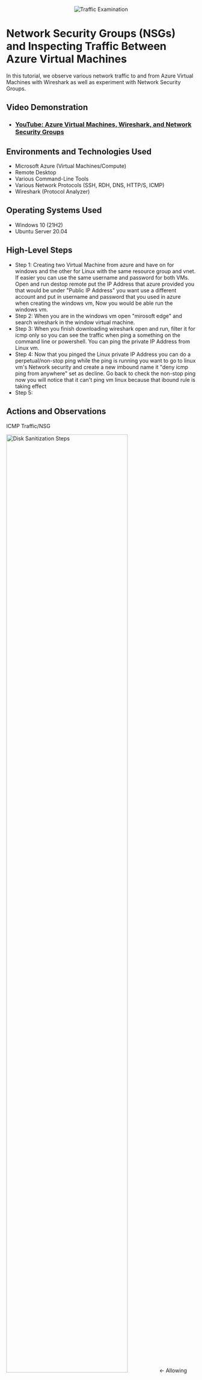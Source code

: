 <p align="center">
<img src="https://i.imgur.com/Ua7udoS.png" alt="Traffic Examination"/>
</p>

<h1>Network Security Groups (NSGs) and Inspecting Traffic Between Azure Virtual Machines</h1>
In this tutorial, we observe various network traffic to and from Azure Virtual Machines with Wireshark as well as experiment with Network Security Groups. <br />


<h2>Video Demonstration</h2>

- ### [YouTube: Azure Virtual Machines, Wireshark, and Network Security Groups](https://www.youtube.com)

<h2>Environments and Technologies Used</h2>

- Microsoft Azure (Virtual Machines/Compute)
- Remote Desktop
- Various Command-Line Tools
- Various Network Protocols (SSH, RDH, DNS, HTTP/S, ICMP)
- Wireshark (Protocol Analyzer)

<h2>Operating Systems Used </h2>

- Windows 10 (21H2)
- Ubuntu Server 20.04

<h2>High-Level Steps</h2>

- Step 1: Creating two Virtual Machine from azure and have on for windows and the other for Linux with the same resource group and vnet. If easier you can use the same username and password for both VMs. Open and run destop remote put the IP Address that azure provided you that would be under "Public IP Address" you want use a different account and put in username and password that you used in azure when creating the windows vm, Now you would be able run the windows vm. 
- Step 2: When you are in the windows vm open "mirosoft edge" and search wireshark in the window virtual machine.
- Step 3: When you finish downloading wireshark open and run, filter it for icmp only so you can see the traffic when ping a something on the command line or powershell. You can ping the private IP Address from Linux vm. 
- Step 4: Now that you pinged the Linux private IP Address you can do a perpetual/non-stop ping while the ping is running you want to go to linux vm's Network security and create a new imbound name it "deny icmp ping from anywhere" set as decline.  Go back to check the non-stop ping now you will notice that it can't ping vm linux because that ibound rule is taking effect 
- Step 5:

<h2>Actions and Observations</h2>
ICMP Traffic/NSG
<p>
<img src="https://i.imgur.com/32kmuuv.png" height="80%" width="80%" alt="Disk Sanitization Steps"/>
 <- Allowing Request 
  <img src="https://i.imgur.com/AWwX4KC.png" height="80%" width="80%" alt="Disk Sanitization Steps"/>
 <- Decline Request
</p>
<p>
Lorem ipsum dolor sit amet, consectetur adipiscing elit, sed do eiusmod tempor incididunt ut labore et dolore magna aliqua. Ut enim ad minim veniam, quis nostrud exercitation ullamco laboris nisi ut aliquip ex ea commodo consequat. Duis aute irure dolor in reprehenderit in voluptate velit esse cillum dolore eu fugiat nulla pariatur.
</p>
<br />
SSH Traffic
<p>
<img src="https://i.imgur.com/qai9SZA.png" height="80%" width="80%" alt="Disk Sanitization Steps"/>
</p>
<p>
Lorem ipsum dolor sit amet, consectetur adipiscing elit, sed do eiusmod tempor incididunt ut labore et dolore magna aliqua. Ut enim ad minim veniam, quis nostrud exercitation ullamco laboris nisi ut aliquip ex ea commodo consequat. Duis aute irure dolor in reprehenderit in voluptate velit esse cillum dolore eu fugiat nulla pariatur.
</p>
<br />
DNS Traffic
<p>
<img src="https://i.imgur.com/F48S2Tf.png" height="80%" width="80%" alt="Disk Sanitization Steps"/>
</p>
<p>
Lorem ipsum dolor sit amet, consectetur adipiscing elit, sed do eiusmod tempor incididunt ut labore et dolore magna aliqua. Ut enim ad minim veniam, quis nostrud exercitation ullamco laboris nisi ut aliquip ex ea commodo consequat. Duis aute irure dolor in reprehenderit in voluptate velit esse cillum dolore eu fugiat nulla pariatur.
</p>
<br />
